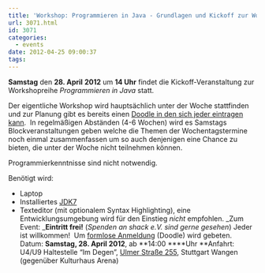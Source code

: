 ```yaml
---
title: 'Workshop: Programmieren in Java - Grundlagen und Kickoff zur Workshopreihe'
url: 3071.html
id: 3071
categories:
  - events
date: 2012-04-25 09:00:37
tags:
---
```


**Samstag** den **28\. April** **2012** um **14 Uhr** findet die Kickoff-Veranstaltung zur Workshopreihe _Programmieren in Java_ statt.

Der eigentliche Workshop wird hauptsächlich unter der Woche stattfinden und zur Planung gibt es bereits einen [Doodle in den sich jeder eintragen kann](http://www.doodle.com/gg9pngk6uyp39a56).  In regelmäßigen Abständen (4-6 Wochen) wird es Samstags Blockveranstaltungen geben welche die Themen der Wochentagstermine noch einmal zusammenfassen um so auch denjenigen eine Chance zu bieten, die unter der Woche nicht teilnehmen können.

Programmierkenntnisse sind nicht notwendig.

Benötigt wird:

*   Laptop
*   Installiertes [JDK7](http://de.wikipedia.org/wiki/JDK)
*   Texteditor (mit optionalem Syntax Highlighting), eine Entwicklungsumgebung wird für den Einstieg _nicht_ empfohlen.
_Zum Event:
_**Eintritt frei!** (_Spenden an shack e.V. sind gerne gesehen_) Jeder ist willkommen!  Um [formlose Anmeldung](http://www.doodle.com/x8tw7qe9mwrh4vkx) (Doodle) wird gebeten.
Datum: **Samstag, 28\. April 2012**, ab **14:00 ****Uhr
**Anfahrt: U4/U9 Haltestelle “Im Degen”, [Ulmer Straße 255](https://blog.shackspace.de/?page_id=713), Stuttgart Wangen (gegenüber Kulturhaus Arena)